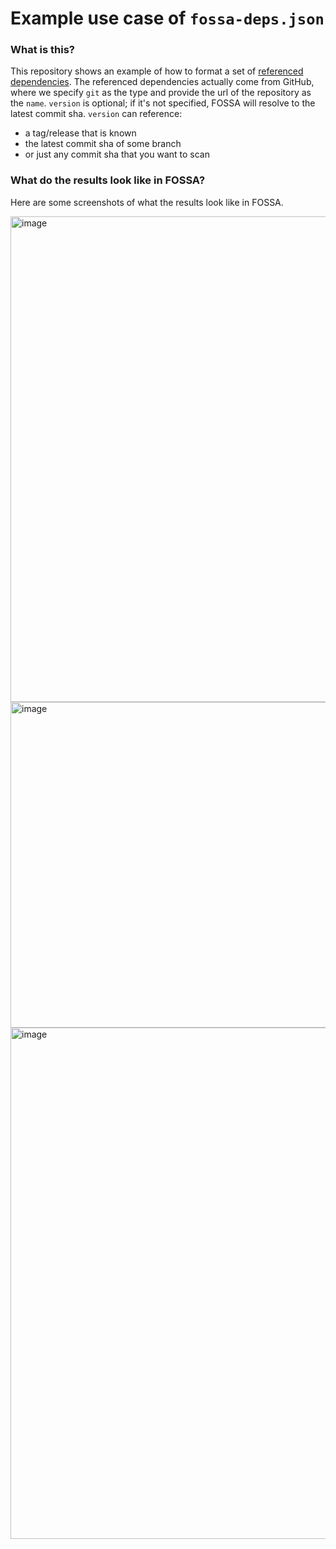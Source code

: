 # Example use case of `fossa-deps.json` 

### What is this?
This repository shows an example of how to format a set of [referenced dependencies](https://github.com/fossas/fossa-cli/blob/master/docs/features/manual-dependencies.md).
The referenced dependencies actually come from GitHub, where we specify `git` as the type and provide the url of the repository as the `name`. `version` is optional; if it's not specified, FOSSA will resolve to the latest commit sha. `version` can reference:
- a tag/release that is known
- the latest commit sha of some branch
- or just any commit sha that you want to scan

### What do the results look like in FOSSA?

Here are some screenshots of what the results look like in FOSSA.

<img width="777" alt="image" src="https://user-images.githubusercontent.com/1427948/199325208-c9f6c081-71e2-49dd-bae8-537ddcd4131e.png">

<img width="521" alt="image" src="https://user-images.githubusercontent.com/1427948/199325340-92cb72a9-e204-4854-9b8f-6601ef0e2dd4.png">


<img width="818" alt="image" src="https://user-images.githubusercontent.com/1427948/199325276-7cd01987-ac16-4d7b-8ad1-cb25a6d1dda5.png">
